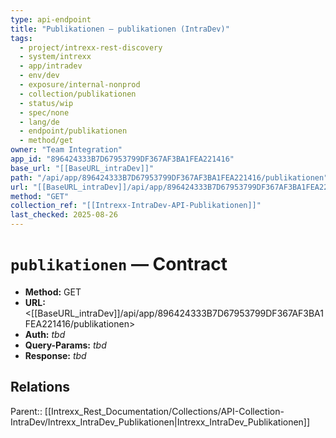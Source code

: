 ```yaml
---
type: api-endpoint
title: "Publikationen — publikationen (IntraDev)"
tags:
  - project/intrexx-rest-discovery
  - system/intrexx
  - app/intradev
  - env/dev
  - exposure/internal-nonprod
  - collection/publikationen
  - status/wip
  - spec/none
  - lang/de
  - endpoint/publikationen
  - method/get
owner: "Team Integration"
app_id: "896424333B7D67953799DF367AF3BA1FEA221416"
base_url: "[[BaseURL_intraDev]]"
path: "/api/app/896424333B7D67953799DF367AF3BA1FEA221416/publikationen"
url: "[[BaseURL_intraDev]]/api/app/896424333B7D67953799DF367AF3BA1FEA221416/publikationen"
method: "GET"
collection_ref: "[[Intrexx-IntraDev-API-Publikationen]]"
last_checked: 2025-08-26
---
```


# `publikationen` — Contract
- **Method:** GET  
- **URL:** <[[BaseURL_intraDev]]/api/app/896424333B7D67953799DF367AF3BA1FEA221416/publikationen>  
- **Auth:** _tbd_  
- **Query-Params:** _tbd_  
- **Response:** _tbd_

## Relations
Parent:: [[Intrexx_Rest_Documentation/Collections/API-Collection-IntraDev/Intrexx_IntraDev_Publikationen|Intrexx_IntraDev_Publikationen]]
